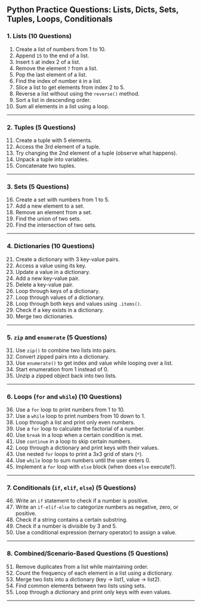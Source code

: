 ## **Python Practice Questions: Lists, Dicts, Sets, Tuples, Loops, Conditionals**

### **1. Lists (10 Questions)**

1. Create a list of numbers from 1 to 10.
2. Append `15` to the end of a list.
3. Insert `5` at index 2 of a list.
4. Remove the element `7` from a list.
5. Pop the last element of a list.
6. Find the index of number `8` in a list.
7. Slice a list to get elements from index 2 to 5.
8. Reverse a list without using the `reverse()` method.
9. Sort a list in descending order.
10. Sum all elements in a list using a loop.

---

### **2. Tuples (5 Questions)**

11. Create a tuple with 5 elements.
12. Access the 3rd element of a tuple.
13. Try changing the 2nd element of a tuple (observe what happens).
14. Unpack a tuple into variables.
15. Concatenate two tuples.

---

### **3. Sets (5 Questions)**

16. Create a set with numbers from 1 to 5.
17. Add a new element to a set.
18. Remove an element from a set.
19. Find the union of two sets.
20. Find the intersection of two sets.

---

### **4. Dictionaries (10 Questions)**

21. Create a dictionary with 3 key-value pairs.
22. Access a value using its key.
23. Update a value in a dictionary.
24. Add a new key-value pair.
25. Delete a key-value pair.
26. Loop through keys of a dictionary.
27. Loop through values of a dictionary.
28. Loop through both keys and values using `.items()`.
29. Check if a key exists in a dictionary.
30. Merge two dictionaries.

---

### **5. `zip` and `enumerate` (5 Questions)**

31. Use `zip()` to combine two lists into pairs.
32. Convert zipped pairs into a dictionary.
33. Use `enumerate()` to get index and value while looping over a list.
34. Start enumeration from 1 instead of 0.
35. Unzip a zipped object back into two lists.

---

### **6. Loops (`for` and `while`) (10 Questions)**

36. Use a `for` loop to print numbers from 1 to 10.
37. Use a `while` loop to print numbers from 10 down to 1.
38. Loop through a list and print only even numbers.
39. Use a `for` loop to calculate the factorial of a number.
40. Use `break` in a loop when a certain condition is met.
41. Use `continue` in a loop to skip certain numbers.
42. Loop through a dictionary and print keys with their values.
43. Use nested `for` loops to print a 3x3 grid of stars (`*`).
44. Use `while` loop to sum numbers until the user enters 0.
45. Implement a `for` loop with `else` block (when does `else` execute?).

---

### **7. Conditionals (`if`, `elif`, `else`) (5 Questions)**

46. Write an `if` statement to check if a number is positive.
47. Write an `if-elif-else` to categorize numbers as negative, zero, or positive.
48. Check if a string contains a certain substring.
49. Check if a number is divisible by 3 and 5.
50. Use a conditional expression (ternary operator) to assign a value.

---

### **8. Combined/Scenario-Based Questions (5 Questions)**

51. Remove duplicates from a list while maintaining order.
52. Count the frequency of each element in a list using a dictionary.
53. Merge two lists into a dictionary (key → list1, value → list2).
54. Find common elements between two lists using sets.
55. Loop through a dictionary and print only keys with even values.

---

